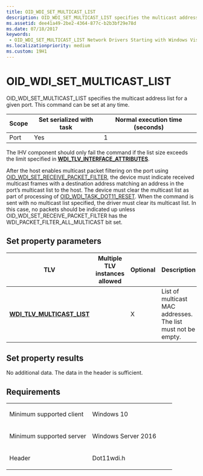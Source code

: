 ```yaml
---
title: OID_WDI_SET_MULTICAST_LIST
description: OID_WDI_SET_MULTICAST_LIST specifies the multicast address list for a given port. This command can be set at any time.
ms.assetid: dee41a49-2be2-4364-877c-b2b3bf29e78d
ms.date: 07/18/2017
keywords:
 - OID_WDI_SET_MULTICAST_LIST Network Drivers Starting with Windows Vista
ms.localizationpriority: medium
ms.custom: 19H1
---
```


# OID\_WDI\_SET\_MULTICAST\_LIST


OID\_WDI\_SET\_MULTICAST\_LIST specifies the multicast address list for a given port. This command can be set at any time.

| Scope | Set serialized with task | Normal execution time (seconds) |
|-------|--------------------------|---------------------------------|
| Port  | Yes                      | 1                               |

 

The IHV component should only fail the command if the list size exceeds the limit specified in [**WDI\_TLV\_INTERFACE\_ATTRIBUTES**](https://docs.microsoft.com/windows-hardware/drivers/network/wdi-tlv-interface-attributes).

After the host enables multicast packet filtering on the port using [OID\_WDI\_SET\_RECEIVE\_PACKET\_FILTER](oid-wdi-set-receive-packet-filter.md), the device must indicate received multicast frames with a destination address matching an address in the port’s multicast list to the host. The device must clear the multicast list as part of processing of [OID\_WDI\_TASK\_DOT11\_RESET](oid-wdi-task-dot11-reset.md). When the command is sent with no multicast list specified, the driver must clear its multicast list. In this case, no packets should be indicated up unless OID\_WDI\_SET\_RECEIVE\_PACKET\_FILTER has the WDI\_PACKET\_FILTER\_ALL\_MULTICAST bit set.

## Set property parameters


| TLV                                                              | Multiple TLV instances allowed | Optional | Description                                                  |
|------------------------------------------------------------------|--------------------------------|----------|--------------------------------------------------------------|
| [**WDI\_TLV\_MULTICAST\_LIST**](https://docs.microsoft.com/windows-hardware/drivers/network/wdi-tlv-multicast-list) |                                | X        | List of multicast MAC addresses. The list must not be empty. |

 

## Set property results


No additional data. The data in the header is sufficient.

Requirements
------------

<table>
<colgroup>
<col width="50%" />
<col width="50%" />
</colgroup>
<tbody>
<tr class="odd">
<td><p>Minimum supported client</p></td>
<td><p>Windows 10</p></td>
</tr>
<tr class="even">
<td><p>Minimum supported server</p></td>
<td><p>Windows Server 2016</p></td>
</tr>
<tr class="odd">
<td><p>Header</p></td>
<td>Dot11wdi.h</td>
</tr>
</tbody>
</table>

 

 




